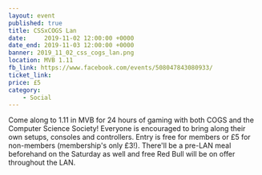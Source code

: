 ```yaml
---
layout: event
published: true
title: CSSxCOGS Lan
date:     2019-11-02 12:00:00 +0000
date_end: 2019-11-03 12:00:00 +0000
banner: 2019_11_02_css_cogs_lan.png
location: MVB 1.11
fb_link: https://www.facebook.com/events/508047843080933/
ticket_link:
price: £5
category:
    - Social
---
```


Come along to 1.11 in MVB for 24 hours of gaming with both COGS and the Computer Science Society! Everyone is encouraged to bring along their own setups, consoles and controllers. Entry is free for members or £5 for non-members (membership's only £3!). There'll be a pre-LAN meal beforehand on the Saturday as well and free Red Bull will be on offer throughout the LAN.
